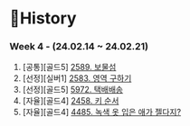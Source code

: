 # 📜History

### Week 4 - (24.02.14 ~ 24.02.21)
1. [공통][골드5] [2589. 보물섬](https://github.com/SunYerim/ssafyAlgorithmStudy/tree/baejun/baejun/BaejunRepo/src/week4/BOJ2589)
2. [선정][실버1] [2583. 영역 구하기](https://github.com/SunYerim/ssafyAlgorithmStudy/tree/baejun/baejun/BaejunRepo/src/week4/BOJ2583)
3. [선정][골드5] [5972. 택배배송](https://github.com/SunYerim/ssafyAlgorithmStudy/tree/baejun/baejun/BaejunRepo/src/week4/BOJ5972)
4. [자율][골드4] [2458. 키 순서](https://github.com/SunYerim/ssafyAlgorithmStudy/tree/baejun/baejun/BaejunRepo/src/week4/BOJ2458)
5. [자율][골드4] [4485. 녹색 옷 입은 애가 젤다지?](https://github.com/SunYerim/ssafyAlgorithmStudy/tree/baejun/baejun/BaejunRepo/src/week4/BOJ4485)
